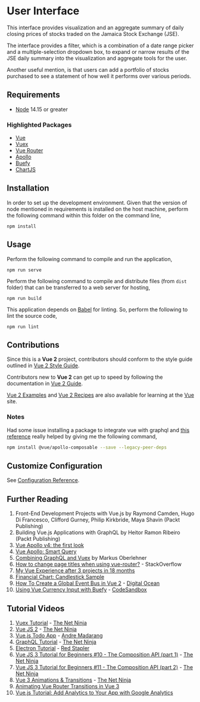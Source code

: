 # User Interface

This interface provides visualization and an aggregate summary of daily closing prices of stocks traded on the Jamaica Stock Exchange (JSE).

The interface provides a filter, which is a combination of a date range picker and a multiple-selection dropdown box, to expand or narrow results of the JSE daily summary into the visualization and aggregate tools for the user.

Another useful mention, is that users can add a portfolio of stocks purchased to see a statement of how well it performs over various periods.

## Requirements

 * [Node](https://nodejs.org/en/) 14.15 or greater

### Highlighted Packages

 * [Vue](https://vuejs.org/)
 * [Vuex](https://vuex.vuejs.org/)
 * [Vue Router](https://router.vuejs.org/)
 * [Apollo](https://www.apollographql.com/docs/react/)
 * [Buefy](https://buefy.org/)
 * [ChartJS](https://www.chartjs.org/)
 
## Installation

In order to set up the development environment. Given that the version of node mentioned in requirements is installed on the host machine, perform the following command within this folder on the command line,

```
npm install
```

## Usage

Perform the following command to compile and run the application,

```
npm run serve
```

Perform the following command to compile and distribute files (from `dist` folder) that can be transferred to a web server for hosting,

```
npm run build
```

This application depends on [Babel](https://babeljs.io/) for linting. So, perform the following to lint the source code,
```
npm run lint
```

## Contributions

Since this is a **Vue 2** project, contributors should conform to the style guide outlined in [Vue 2 Style Guide](https://vuejs.org/v2/style-guide/).

Contributors new to **Vue 2** can get up to speed by following the documentation in [Vue 2 Guide](https://vuejs.org/v2/guide/).

[Vue 2 Examples](https://vuejs.org/v2/examples/) and [Vue 2 Recipes](https://vuejs.org/v2/cookbook/) are also available for learning at the [Vue](https://vuejs.org/) site.

### Notes

Had some issue installing a package to integrate vue with graphql and [this reference](https://www.gitmemory.com/issue/vuejs/vue-apollo/1156/821996642) really helped by giving me the following command,

```bash
npm install @vue/apollo-composable --save --legacy-peer-deps
```

## Customize Configuration

See [Configuration Reference](https://cli.vuejs.org/config/).

## Further Reading

1. Front-End Development Projects with Vue.js by Raymond Camden, Hugo Di Francesco, Clifford Gurney, Philip Kirkbride, Maya Shavin (Packt Publishing)
2. Building Vue.js Applications with GraphQL by Heitor Ramon Ribeiro (Packt Publishing)
3. [Vue Apollo v4: the first look](https://dev.to/n_tepluhina/vue-apollo-v4-the-first-look-c32)
4. [Vue Apollo: Smart Query](https://apollo.vuejs.org/api/smart-query.html#options)
5. [Combining GraphQL and Vuex](https://markus.oberlehner.net/blog/combining-graphql-and-vuex/) by Markus Oberlehner
6. [How to change page titles when using vue-router?](https://stackoverflow.com/questions/51639850/how-to-change-page-titles-when-using-vue-router) - StackOverflow
7. [My Vue Experience after 3 projects in 18 months](https://dev.to/crisarji/my-vue-experience-after-3-projects-in-18-months-456c)
8. [Financial Chart: Candlestick Sample](https://www.chartjs.org/chartjs-chart-financial/)
9. [How To Create a Global Event Bus in Vue 2](https://www.digitalocean.com/community/tutorials/vuejs-global-event-bus) - [Digital Ocean](https://www.digitalocean.com/)
10. [Using Vue Currency Input with Buefy](https://codesandbox.io/s/using-vue-currency-input-with-buefy-pnl3q?file=/src/App.vue) - [CodeSandbox](https://codesandbox.io/)

## Tutorial Videos

1. [Vuex Tutorial](https://www.youtube.com/playlist?list=PL4cUxeGkcC9i371QO_Rtkl26MwtiJ30P2) - [The Net Ninja](https://www.youtube.com/c/TheNetNinja)
2. [Vue JS 2](https://www.youtube.com/playlist?list=PL4cUxeGkcC9gQcYgjhBoeQH7wiAyZNrYa) - [The Net Ninja](https://www.youtube.com/c/TheNetNinja)
3. [Vue.js Todo App](https://www.youtube.com/playlist?list=PLEhEHUEU3x5q-xB1On4CsLPts0-rZ9oos) - [Andre Madarang](https://www.youtube.com/c/drehimself)
4. [GraphQL Tutorial](https://www.youtube.com/playlist?list=PL4cUxeGkcC9iK6Qhn-QLcXCXPQUov1U7f) - [The Net Ninja](https://www.youtube.com/c/TheNetNinja)
5. [Electron Tutorial](https://www.youtube.com/playlist?list=PLbu98QxRH81ILK1p1BnSRMPr2x-6Zd1oX) - [Red Stapler](https://www.youtube.com/c/RedStapler_channel)
6. [Vue JS 3 Tutorial for Beginners #10 - The Composition API (part 1)](https://youtu.be/V-kxBWcPJfo) - [The Net Ninja](https://www.youtube.com/c/TheNetNinja)
7. [Vue JS 3 Tutorial for Beginners #11 - The Composition API (part 2)](https://youtu.be/0FwBjPeLqQ8) - [The Net Ninja](https://www.youtube.com/c/TheNetNinja)
8. [Vue 3 Animations & Transitions](https://www.youtube.com/playlist?list=PL4cUxeGkcC9ghm7-iTfS9n468Kp7l9Ipu) - [The Net Ninja](https://www.youtube.com/c/TheNetNinja)
9. [Animating Vue Router Transitions in Vue 3](https://youtu.be/L77Uq93XXzk)
10. [Vue.js Tutorial: Add Analytics to Your App with Google Analytics](https://youtu.be/Umj51NqKF8Y)